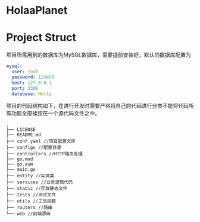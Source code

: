 # HolaaPlanet

# 

# Project Struct

项目所需用到的数据库为MySQL数据库，需要提前安装好，默认的数据库配置为
```yaml
mysql:
  user: root
  password: 123456
  host: 127.0.0.1
  port: 3306
  database: Holla
```
项目的代码结构如下，在进行开发时需要严格将自己的代码进行分类不能将代码所有功能全部揉捏在一个源代码文件之中。

```Shell
.
├── LICENSE
├── README.md
├── conf.yaml //项目配置文件
├── configs //配置目录
├── controllers //HTTP路由处理
├── go.mod
├── go.sum
├── main.go
├── entity //实体类
├── services //业务逻辑代码
├── static //存放静态文件
├── tests //测试文件
├── utils //工具函数
├── routers //路由
└── web //前端源码
```

